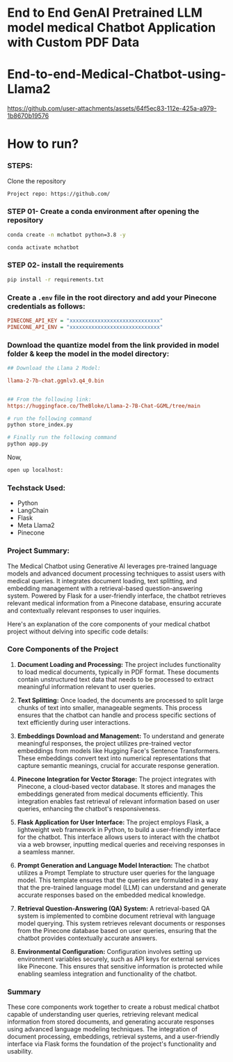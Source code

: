 # End to End GenAI Pretrained LLM model medical Chatbot Application with Custom PDF Data

# End-to-end-Medical-Chatbot-using-Llama2


https://github.com/user-attachments/assets/64f5ec83-112e-425a-a979-1b8670b19576



# How to run?
### STEPS:

Clone the repository

```bash
Project repo: https://github.com/
```

### STEP 01- Create a conda environment after opening the repository

```bash
conda create -n mchatbot python=3.8 -y
```

```bash
conda activate mchatbot
```

### STEP 02- install the requirements
```bash
pip install -r requirements.txt
```


### Create a `.env` file in the root directory and add your Pinecone credentials as follows:

```ini
PINECONE_API_KEY = "xxxxxxxxxxxxxxxxxxxxxxxxxxxxx"
PINECONE_API_ENV = "xxxxxxxxxxxxxxxxxxxxxxxxxxxxx"
```


### Download the quantize model from the link provided in model folder & keep the model in the model directory:

```ini
## Download the Llama 2 Model:

llama-2-7b-chat.ggmlv3.q4_0.bin


## From the following link:
https://huggingface.co/TheBloke/Llama-2-7B-Chat-GGML/tree/main
```

```bash
# run the following command
python store_index.py
```

```bash
# Finally run the following command
python app.py
```

Now,
```bash
open up localhost:
```


### Techstack Used:

- Python
- LangChain
- Flask
- Meta Llama2
- Pinecone



### Project Summary:
The Medical Chatbot using Generative AI leverages pre-trained language models and advanced document processing techniques to assist users with medical queries. It integrates document loading, text splitting, and embedding management with a retrieval-based question-answering system. Powered by Flask for a user-friendly interface, the chatbot retrieves relevant medical information from a Pinecone database, ensuring accurate and contextually relevant responses to user inquiries.

Here's an explanation of the core components of your medical chatbot project without delving into specific code details:

### Core Components of the Project

1. **Document Loading and Processing:**
   The project includes functionality to load medical documents, typically in PDF format. These documents contain unstructured text data that needs to be processed to extract meaningful information relevant to user queries.

2. **Text Splitting:**
   Once loaded, the documents are processed to split large chunks of text into smaller, manageable segments. This process ensures that the chatbot can handle and process specific sections of text efficiently during user interactions.

3. **Embeddings Download and Management:**
   To understand and generate meaningful responses, the project utilizes pre-trained vector embeddings from models like Hugging Face's Sentence Transformers. These embeddings convert text into numerical representations that capture semantic meanings, crucial for accurate response generation.

4. **Pinecone Integration for Vector Storage:**
   The project integrates with Pinecone, a cloud-based vector database. It stores and manages the embeddings generated from medical documents efficiently. This integration enables fast retrieval of relevant information based on user queries, enhancing the chatbot's responsiveness.

5. **Flask Application for User Interface:**
   The project employs Flask, a lightweight web framework in Python, to build a user-friendly interface for the chatbot. This interface allows users to interact with the chatbot via a web browser, inputting medical queries and receiving responses in a seamless manner.

6. **Prompt Generation and Language Model Interaction:**
   The chatbot utilizes a Prompt Template to structure user queries for the language model. This template ensures that the queries are formulated in a way that the pre-trained language model (LLM) can understand and generate accurate responses based on the embedded medical knowledge.

7. **Retrieval Question-Answering (QA) System:**
   A retrieval-based QA system is implemented to combine document retrieval with language model querying. This system retrieves relevant documents or responses from the Pinecone database based on user queries, ensuring that the chatbot provides contextually accurate answers.

8. **Environmental Configuration:**
   Configuration involves setting up environment variables securely, such as API keys for external services like Pinecone. This ensures that sensitive information is protected while enabling seamless integration and functionality of the chatbot.

### Summary
These core components work together to create a robust medical chatbot capable of understanding user queries, retrieving relevant medical information from stored documents, and generating accurate responses using advanced language modeling techniques. The integration of document processing, embeddings, retrieval systems, and a user-friendly interface via Flask forms the foundation of the project's functionality and usability.
